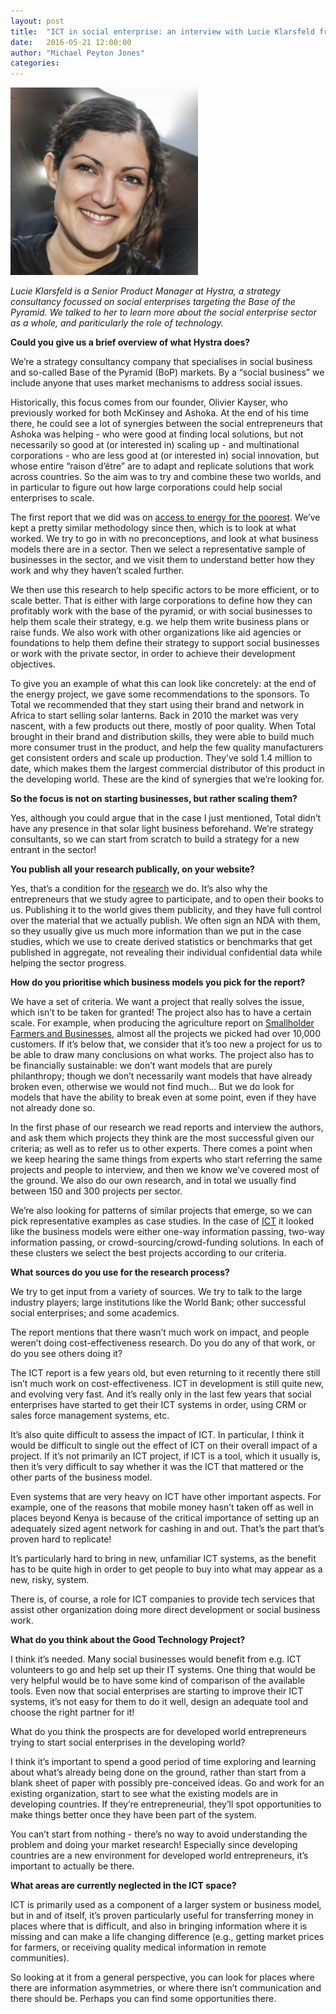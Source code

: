 ```yaml
---
layout: post
title:  "ICT in social enterprise: an interview with Lucie Klarsfeld from Hystra"
date:   2016-05-21 12:00:00
author: "Michael Peyton Jones"
categories:
---
```


![Lucie Klarsfeld](/assets/images/lucie_klarsfeld.png)

*Lucie Klarsfeld is a Senior Product Manager at Hystra, a strategy consultancy
focussed on social enterprises targeting the Base of the Pyramid. We talked to her
to learn more about the social enterprise sector as a whole, and pariticularly the
role of technology.*

**Could you give us a brief overview of what Hystra does?**

We’re a strategy consultancy company that specialises in social business and
so-called Base of the Pyramid (BoP) markets. By a “social business” we include
anyone that uses market mechanisms to address social issues. 

Historically, this focus comes from our founder, Olivier Kayser, who previously
worked for both McKinsey and Ashoka. At the end of his time there, he could see
a lot of synergies between the social entrepreneurs that Ashoka was helping -
who were good at finding local solutions, but not necessarily so good at (or
interested in) scaling up - and multinational corporations - who are less good
at (or interested in) social innovation, but whose entire “raison d’être” are
to adapt and replicate solutions that work across countries. So the aim was to
try and combine these two worlds, and in particular to figure out how large
corporations could help social enterprises to scale.

The first report that we did was on 
[access to energy for the poorest](http://hystra.com/energy). We’ve
kept a pretty similar methodology since then, which is to look at what worked.
We try to go in with no preconceptions, and look at what business models there
are in a sector. Then we select a representative sample of businesses in the
sector, and we visit them to understand better how they work and why they
haven’t scaled further.

We then use this research to help specific actors to be more efficient, or to
scale better. That is either with large corporations to define how they can
profitably work with the base of the pyramid, or with social businesses to help
them scale their strategy, e.g. we help them write business plans or raise
funds. We also work with other organizations like aid agencies or foundations
to help them define their strategy to support social businesses or work with
the private sector, in order to achieve their development objectives.

To give you an example of what this can look like concretely: at the end of the
energy project, we gave some recommendations to the sponsors. To Total we
recommended that they start using their brand and network in Africa to start
selling solar lanterns. Back in 2010 the market was very nascent, with a few
products out there, mostly of poor quality. When Total brought in their brand
and distribution skills, they were able to build much more consumer trust in
the product, and help the few quality manufacturers get consistent orders and
scale up production. They’ve sold 1.4 million to date, which makes them the
largest commercial distributor of this product in the developing world. These
are the kind of synergies that we’re looking for.

**So the focus is not on starting businesses, but rather scaling them?**

Yes, although you could argue that in the case I just mentioned, Total didn’t
have any presence in that solar light business beforehand. We’re strategy
consultants, so we can start from scratch to build a strategy for a new entrant
in the sector!

**You publish all your research publically, on your website?**

Yes, that’s a condition for the 
[research](http://hystra.com/open-source-reports/) we do. It’s also why the entrepreneurs
that we study agree to participate, and to open their books to us. Publishing
it to the world gives them publicity, and they have full control over the
material that we actually publish. We often sign an NDA with them, so they
usually give us much more information than we put in the case studies, which we
use to create derived statistics or benchmarks that get published in aggregate,
not revealing their individual confidential data while helping the sector
progress.

**How do you prioritise which business models you pick for the report?**

We have a set of criteria. We want a project that really solves the issue,
which isn’t to be taken for granted! The project also has to have a certain
scale. For example, when producing the agriculture report on [Smallholder
Farmers and Businesses](http://hystra.com/smallholder), 
almost all the projects we picked had over 10,000
customers. If it’s below that, we consider that it’s too new a project for us
to be able to draw many conclusions on what works. The project also has to be
financially sustainable: we don’t want models that are purely philanthropy;
though we don’t necessarily want models that have already broken even,
otherwise we would not find much... But we do look for models that have the
ability to break even at some point, even if they have not already done so.

In the first phase of our research we read reports and interview the authors,
and ask them which projects they think are the most successful given our
criteria; as well as to refer us to other experts. There comes a point when we
keep hearing the same things from experts who start referring the same projects
and people to interview, and then we know we’ve covered most of the ground. We
also do our own research, and in total we usually find between 150 and 300
projects per sector.

We’re also looking for patterns of similar projects that emerge, so we can pick
representative examples as case studies. In the case of 
[ICT](http://hystra.com/leveraging-ict) it looked like the
business models were either one-way information passing, two-way information
passing, or crowd-sourcing/crowd-funding solutions. In each of these clusters
we select the best projects according to our criteria.

**What sources do you use for the research process?**

We try to get input from a variety of sources. We try to talk to the large
industry players; large institutions like the World Bank; other successful
social enterprises; and some academics.

The report mentions that there wasn’t much work on impact, and people weren’t
doing cost-effectiveness research. Do you do any of that work, or do you see
others doing it?

The ICT report is a few years old, but even returning to it recently there
still isn’t much work on cost-effectiveness. ICT in development is still quite
new, and evolving very fast. And it’s really only in the last few years that
social enterprises have started to get their ICT systems in order, using CRM or
sales force management systems, etc.

It’s also quite difficult to assess the impact of ICT. In particular, I think
it would be difficult to single out the effect of ICT on their overall impact
of a project. If it’s not primarily an ICT project, if ICT is a tool, which it
usually is, then it’s very difficult to say whether it was the ICT that
mattered or the other parts of the business model.

Even systems that are very heavy on ICT have other important aspects. For
example, one of the reasons that mobile money hasn’t taken off as well in
places beyond Kenya is because of the critical importance of setting up an
adequately sized agent network for cashing in and out. That’s the part that’s
proven hard to replicate!

It’s particularly hard to bring in new, unfamiliar ICT systems, as the benefit
has to be quite high in order to get people to buy into what may appear as a
new, risky, system.

There is, of course, a role for ICT companies to provide tech services that
assist other organization doing more direct development or social business
work.

**What do you think about the Good Technology Project?**

I think it’s needed. Many social businesses would benefit from e.g. ICT
volunteers to go and help set up their IT systems. One thing that would be very
helpful would be to have some kind of comparison of the available tools. Even
now that social enterprises are starting to improve their ICT systems, it’s not
easy for them to do it well, design an adequate tool and choose the right
partner for it!

What do you think the prospects are for developed world entrepreneurs trying to
start social enterprises in the developing world?

I think it’s important to spend a good period of time exploring and learning
about what’s already being done on the ground, rather than start from a blank
sheet of paper with possibly pre-conceived ideas. Go and work for an existing
organization, start to see what the existing models are in developing
countries. If they’re entrepreneurial, they’ll spot opportunities to make
things better once they have been part of the system.

You can’t start from nothing - there’s no way to avoid understanding the
problem and doing your market research! Especially since developing countries
are a new environment for developed world entrepreneurs, it’s important to
actually be there.

**What areas are currently neglected in the ICT space?**

ICT is primarily used as a component of a larger system or business model, but
in and of itself, it’s proven particularly useful for transferring money in
places where that is difficult, and also in bringing information where it is
missing and can make a life changing difference (e.g., getting market prices
for farmers, or receiving quality medical information in remote communities).

So looking at it from a general perspective, you can look for places where
there are information asymmetries, or where there isn’t communication and there
should be. Perhaps you can find some opportunities there.

